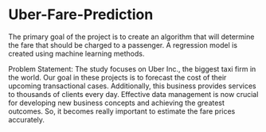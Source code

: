 # Uber-Fare-Prediction
The primary goal of the project is to create an algorithm that will determine the fare that should be charged to a passenger. A regression model is created using machine learning methods.

Problem Statement: The study focuses on Uber Inc., the biggest taxi firm in the world. Our goal in these projects is to forecast the cost of their upcoming transactional cases. Additionally, this business provides services to thousands of clients every day. Effective data management is now crucial for developing new business concepts and achieving the greatest outcomes.
So, it becomes really important to estimate the fare prices accurately.

